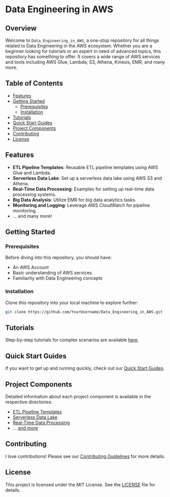 # Data Engineering in AWS

## Overview

Welcome to `Data_Engineering_in_AWS`, a one-stop repository for all things related to Data Engineering in the AWS ecosystem. Whether you are a beginner looking for tutorials or an expert in need of advanced topics, this repository has something to offer. It covers a wide range of AWS services and tools including AWS Glue, Lambda, S3, Athena, Kinesis, EMR, and many more.

## Table of Contents

- [Features](#features)
- [Getting Started](#getting-started)
  - [Prerequisites](#prerequisites)
  - [Installation](#installation)
- [Tutorials](#tutorials)
- [Quick Start Guides](#quick-start-guides)
- [Project Components](#project-components)
- [Contributing](#contributing)
- [License](#license)

## Features

- **ETL Pipeline Templates**: Reusable ETL pipeline templates using AWS Glue and Lambda.
- **Serverless Data Lake**: Set up a serverless data lake using AWS S3 and Athena.
- **Real-Time Data Processing**: Examples for setting up real-time data processing systems.
- **Big Data Analysis**: Utilize EMR for big data analytics tasks.
- **Monitoring and Logging**: Leverage AWS CloudWatch for pipeline monitoring.
- ... and many more!

## Getting Started

### Prerequisites

Before diving into this repository, you should have:

- An AWS Account
- Basic understanding of AWS services
- Familiarity with Data Engineering concepts

### Installation

Clone this repository into your local machine to explore further:

```bash
git clone https://github.com/YourUsername/Data_Engineering_in_AWS.git
```

## Tutorials

Step-by-step tutorials for complex scenarios are available [here](./Tutorials/).

## Quick Start Guides

If you want to get up and running quickly, check out our [Quick Start Guides](./Quick_Start_Guides/).

## Project Components

Detailed information about each project component is available in the respective directories:

- [ETL Pipeline Templates](./ETL_Pipeline_Templates/)
- [Serverless Data Lake](./Serverless_Data_Lake/)
- [Real-Time Data Processing](./Real_Time_Data_Processing/)
- ... [and more](./)

## Contributing

I love contributions! Please see our [Contributing Guidelines](./CONTRIBUTING.md) for more details.

## License

This project is licensed under the MIT License. See the [LICENSE](./LICENSE) file for details.
